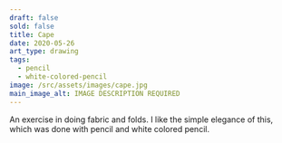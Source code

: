 ```yaml
---
draft: false
sold: false
title: Cape
date: 2020-05-26
art_type: drawing
tags:
  - pencil
  - white-colored-pencil
image: /src/assets/images/cape.jpg
main_image_alt: IMAGE DESCRIPTION REQUIRED
---
```

An exercise in doing fabric and folds. I like the simple elegance of this, which was done with pencil and white colored pencil.
